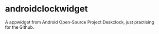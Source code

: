 # androidclockwidget
A appwidget from Android Open-Source Project Deskclock, just practising for the Github.
